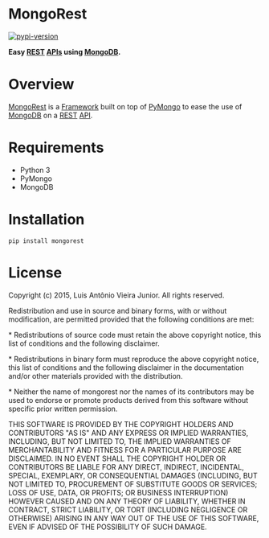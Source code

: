 # MongoRest

[![pypi-version]][pypi]

**Easy [REST][rest] [APIs][api] using [MongoDB][mongodb].**

# Overview

[MongoRest][mongorest] is a [Framework][framework] built on top of [PyMongo][pymongo] to ease the use of [MongoDB][mongodb] on a [REST][rest] [API][api].


# Requirements

* Python 3
* PyMongo
* MongoDB

# Installation

    pip install mongorest
    
# License

Copyright (c) 2015, Luis Antônio Vieira Junior.
All rights reserved.

Redistribution and use in source and binary forms, with or without
modification, are permitted provided that the following conditions are met:

\*  Redistributions of source code must retain the above copyright notice, this
    list of conditions and the following disclaimer.

\*  Redistributions in binary form must reproduce the above copyright notice,
    this list of conditions and the following disclaimer in the documentation
    and/or other materials provided with the distribution.

\*  Neither the name of mongorest nor the names of its
    contributors may be used to endorse or promote products derived from
    this software without specific prior written permission.

THIS SOFTWARE IS PROVIDED BY THE COPYRIGHT HOLDERS AND CONTRIBUTORS "AS IS"
AND ANY EXPRESS OR IMPLIED WARRANTIES, INCLUDING, BUT NOT LIMITED TO, THE
IMPLIED WARRANTIES OF MERCHANTABILITY AND FITNESS FOR A PARTICULAR PURPOSE ARE
DISCLAIMED. IN NO EVENT SHALL THE COPYRIGHT HOLDER OR CONTRIBUTORS BE LIABLE
FOR ANY DIRECT, INDIRECT, INCIDENTAL, SPECIAL, EXEMPLARY, OR CONSEQUENTIAL
DAMAGES (INCLUDING, BUT NOT LIMITED TO, PROCUREMENT OF SUBSTITUTE GOODS OR
SERVICES; LOSS OF USE, DATA, OR PROFITS; OR BUSINESS INTERRUPTION) HOWEVER
CAUSED AND ON ANY THEORY OF LIABILITY, WHETHER IN CONTRACT, STRICT LIABILITY,
OR TORT (INCLUDING NEGLIGENCE OR OTHERWISE) ARISING IN ANY WAY OUT OF THE USE
OF THIS SOFTWARE, EVEN IF ADVISED OF THE POSSIBILITY OF SUCH DAMAGE.

[pypi-version]: https://pypip.in/version/mongorest/badge.svg
[pypi]: https://pypi.python.org/pypi/mongorest

[rest]: https://en.wikipedia.org/wiki/Rest
[api]: https://en.wikipedia.org/wiki/Application_programming_interface
[mongodb]: https://www.mongodb.org/

[mongorest]: https://github.com/lvieirajr/mongorest/
[framework]: https://en.wikipedia.org/wiki/Software_framework
[pymongo]: https://github.com/mongodb/mongo-python-driver/ 

